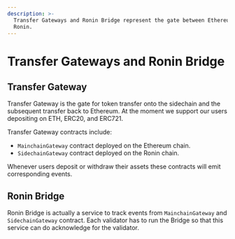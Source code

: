 ```yaml
---
description: >-
  Transfer Gateways and Ronin Bridge represent the gate between Ethereum and
  Ronin.
---
```


# Transfer Gateways and Ronin Bridge

## Transfer Gateway

Transfer Gateway is the gate for token transfer onto the sidechain and the subsequent transfer back to Ethereum. At the moment we support our users depositing on ETH, ERC20, and ERC721.

Transfer Gateway contracts include:

* `MainchainGateway` contract deployed on the Ethereum chain.
* `SidechainGateway` contract deployed on the Ronin chain.

Whenever users deposit or withdraw their assets these contracts will emit corresponding events.

## Ronin Bridge

Ronin Bridge is actually a service to track events from `MainchainGateway` and `SidechainGateway` contract. Each validator has to run the Bridge so that this service can do acknowledge for the validator.
